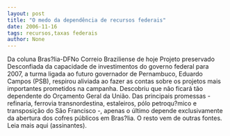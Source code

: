 ```yaml
---
layout: post
title: "O medo da dependência de recursos federais"
date: 2006-11-16
tags: recursos,taxas federais
author: None
---
```

Da coluna Bras?lia-DFNo Correio Braziliense de hoje
Projeto preservado Desconfiada da capacidade de investimentos do governo federal para 2007, a turma ligada ao futuro governador de Pernambuco, Eduardo Campos (PSB), respirou aliviada ao fazer as contas sobre os projetos mais importantes prometidos na campanha. Descobriu que não ficará tão dependente do Orçamento Geral da União. Das principais promessas - refinaria, ferrovia transnordestina, estaleiros, pólo petroqu?mico e transposição do São Francisco -, apenas o último depende exclusivamente da abertura dos cofres públicos em Bras?lia. O resto vem de outras fontes.
Leia mais aqui (assinantes). 